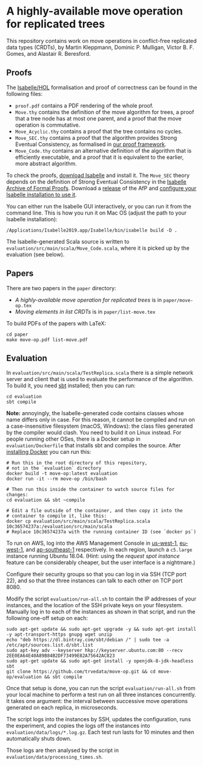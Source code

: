 A highly-available move operation for replicated trees
======================================================

This repository contains work on move operations in conflict-free replicated data types (CRDTs),
by Martin Kleppmann, Dominic P. Mulligan, Victor B. F. Gomes, and Alastair R. Beresford.


Proofs
------

The [Isabelle/HOL](http://isabelle.in.tum.de/) formalisation and proof of correctness can be found
in the following files:

* `proof.pdf` contains a PDF rendering of the whole proof.
* `Move.thy` contains the definition of the move algorithm for trees, a proof that a tree node
  has at most one parent, and a proof that the move operation is commutative.
* `Move_Acyclic.thy` contains a proof that the tree contains no cycles.
* `Move_SEC.thy` contains a proof that the algorithm provides Strong Eventual Consistency,
  as formalised in [our proof framework](https://dl.acm.org/doi/10.1145/3133933).
* `Move_Code.thy` contains an alternative definition of the algorithm that is efficiently
  executable, and a proof that it is equivalent to the earlier, more abstract algorithm.

To check the proofs, [download Isabelle](https://isabelle.in.tum.de/) and install it.
The `Move_SEC` theory depends on the definition of Strong Eventual Consistency in the
[Isabelle Archive of Formal Proofs](https://www.isa-afp.org/entries/CRDT.html). Download a
[release](https://www.isa-afp.org/download.html) of the AfP and
[configure your Isabelle installation to use it](https://www.isa-afp.org/using.html).

You can either run the Isabelle GUI interactively, or you can run it from the command line.
This is how you run it on Mac OS (adjust the path to your Isabelle installation):

    /Applications/Isabelle2019.app/Isabelle/bin/isabelle build -D .

The Isabelle-generated Scala source is written to `evaluation/src/main/scala/Move_Code.scala`,
where it is picked up by the evaluation (see below).


Papers
------

There are two papers in the `paper` directory:

* *A highly-available move operation for replicated trees* is in `paper/move-op.tex`
* *Moving elements in list CRDTs* is in `paper/list-move.tex`

To build PDFs of the papers with LaTeX: 

    cd paper
    make move-op.pdf list-move.pdf


Evaluation
----------

In `evaluation/src/main/scala/TestReplica.scala` there is a simple network server and client
that is used to evaluate the performance of the algorithm. To build it, you need
[sbt](https://www.scala-sbt.org/) installed; then you can run:

    cd evaluation
    sbt compile

**Note:** annoyingly, the Isabelle-generated code contains classes whose name differs only in
case. For this reason, it cannot be compiled and run on a case-insensitive filesystem (macOS,
Windows): the class files generated by the compiler would clash. You need to build it on Linux
instead. For people running other OSes, there is a Docker setup in `evaluation/Dockerfile`
that installs sbt and compiles the source. After
[installing Docker](https://www.docker.com/get-started) you can run this:

    # Run this in the root directory of this repository,
    # not in the `evaluation` directory
    docker build -t move-op:latest evaluation
    docker run -it --rm move-op /bin/bash

    # Then run this inside the container to watch source files for changes:
    cd evaluation && sbt ~compile

    # Edit a file outside of the container, and then copy it into the
    # container to compile it, like this:
    docker cp evaluation/src/main/scala/TestReplica.scala 10c36574237a:/evaluation/src/main/scala
    # Replace 10c36574237a with the running container ID (see `docker ps`)

To run on AWS, log into the AWS Management Console in
[us-west-1](https://us-west-1.console.aws.amazon.com/console/home?region=us-west-1),
[eu-west-1](https://eu-west-1.console.aws.amazon.com/console/home?region=eu-west-1), and
[ap-southeast-1](https://ap-southeast-1.console.aws.amazon.com/console/home?region=ap-southeast-1) respectively.
In each region, launch a `c5.large` instance running Ubuntu 18.04.
(Hint: using the *request spot instance* feature can be considerably cheaper,
but the user interface is a nightmare.)

Configure their security groups so that you can log in via SSH (TCP port 22),
and so that the three instances can talk to each other on TCP port 8080.

Modify the script `evaluation/run-all.sh` to contain the IP addresses of your
instances, and the location of the SSH private keys on your filesystem.
Manually log in to each of the instances as shown in that script, and run the
following one-off setup on each:

    sudo apt-get update && sudo apt-get upgrade -y && sudo apt-get install -y apt-transport-https gnupg wget unzip
    echo "deb https://dl.bintray.com/sbt/debian /" | sudo tee -a /etc/apt/sources.list.d/sbt.list
    sudo apt-key adv --keyserver hkp://keyserver.ubuntu.com:80 --recv 2EE0EA64E40A89B84B2DF73499E82A75642AC823
    sudo apt-get update && sudo apt-get install -y openjdk-8-jdk-headless sbt
    git clone https://github.com/trvedata/move-op.git && cd move-op/evaluation && sbt compile

Once that setup is done, you can run the script `evaluation/run-all.sh` from
your local machine to perform a test run on all three instances concurrently.
It takes one argument: the interval between successive move operations generated
on each replica, in microseconds.

The script logs into the instances by SSH, updates the configuration, runs the
experiment, and copies the logs off the instances into `evaluation/data/logs/*.log.gz`.
Each test run lasts for 10 minutes and then automatically shuts down.

Those logs are then analysed by the script in `evaluation/data/processing_times.sh`.
